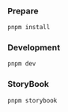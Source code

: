 ### Prepare

```sh
pnpm install
```

### Development

```sh
pnpm dev
```

### StoryBook

```sh
pnpm storybook
```
